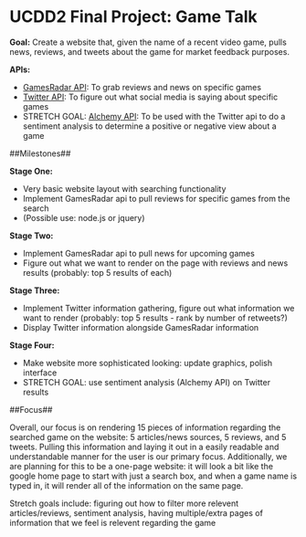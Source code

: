 UCDD2 Final Project: Game Talk
==============================
**Goal:** Create a website that, given the name of a recent video game, pulls news, reviews, and tweets about the game for market feedback purposes.

**APIs:**

* [GamesRadar API](http://api-portal.anypoint.mulesoft.com/future/api/gamesradar-developer-api/docs/reference): To grab reviews and news on specific games
* [Twitter API](https://dev.twitter.com/overview/api): To figure out what social media is saying about specific games
* STRETCH GOAL: [Alchemy API](http://www.alchemyapi.com/): To be used with the Twitter api to do a sentiment analysis to determine a positive or negative view about a game

##Milestones##

**Stage One:**

* Very basic website layout with searching functionality
* Implement GamesRadar api to pull reviews for specific games from the search
* (Possible use: node.js or jquery)

**Stage Two:**

* Implement GamesRadar api to pull news for upcoming games
* Figure out what we want to render on the page with reviews and news results 
  (probably: top 5 results of each)

**Stage Three:**

* Implement Twitter information gathering, figure out what information we want to render 
  (probably: top 5 results - rank by number of retweets?)
* Display Twitter information alongside GamesRadar information

**Stage Four:**

* Make website more sophisticated looking: update graphics, polish interface
* STRETCH GOAL: use sentiment analysis (Alchemy API) on Twitter results

##Focus##

Overall, our focus is on rendering 15 pieces of information regarding the searched game on the website: 5 articles/news sources, 5 reviews, and 5 tweets. Pulling this information and laying it out in a easily readable and understandable manner for the user is our primary focus. Additionally, we are planning for this to be a one-page website: it will look a bit like the google home page to start with just a search box, and when a game name is typed in, it will render all of the information on the same page.

Stretch goals include: figuring out how to filter more relevent articles/reviews, sentiment analysis, having multiple/extra pages of information that we feel is relevent regarding the game 